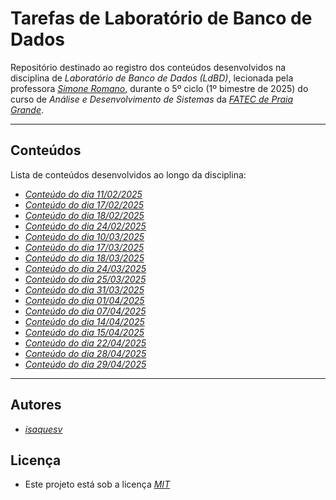 
# Tarefas de Laboratório de Banco de Dados
Repositório destinado ao registro dos conteúdos desenvolvidos na disciplina de *Laboratório de Banco de Dados (LdBD)*, lecionada pela professora *[Simone Romano](https://www.linkedin.com/in/simone-romano-4828b956/)*, durante o 5º ciclo (1º bimestre de 2025) do curso de *Análise e Desenvolvimento de Sistemas* da *[FATEC de Praia Grande](https://fatecpg.cps.sp.gov.br/)*.

---

## Conteúdos
Lista de conteúdos desenvolvidos ao longo da disciplina:

- *[Conteúdo do dia 11/02/2025](https://github.com/isaquesv/LdBD-tarefas/blob/master/src/001-11_02_2025.md)*
- *[Conteúdo do dia 17/02/2025](https://github.com/isaquesv/LdBD-tarefas/blob/master/src/002-17_02_2025.md)*
- *[Conteúdo do dia 18/02/2025](https://github.com/isaquesv/LdBD-tarefas/blob/master/src/003-18_02_2025.md)*
- *[Conteúdo do dia 24/02/2025](https://github.com/isaquesv/LdBD-tarefas/blob/master/src/004-24_02_2025.md)*
- *[Conteúdo do dia 10/03/2025](https://github.com/isaquesv/LdBD-tarefas/blob/master/src/005-10_03_2025.md)*
- *[Conteúdo do dia 17/03/2025](https://github.com/isaquesv/LdBD-tarefas/blob/master/src/006-17_03_2025.md)*
- *[Conteúdo do dia 18/03/2025](https://github.com/isaquesv/LdBD-tarefas/blob/master/src/007-18_03_2025.md)*
- *[Conteúdo do dia 24/03/2025](https://github.com/isaquesv/LdBD-tarefas/blob/master/src/008-24_03_2025.md)*
- *[Conteúdo do dia 25/03/2025](https://github.com/isaquesv/LdBD-tarefas/blob/master/src/009-25_03_2025.md)*
- *[Conteúdo do dia 31/03/2025](https://github.com/isaquesv/LdBD-tarefas/blob/master/src/010-31_03_2025.md)*
- *[Conteúdo do dia 01/04/2025](https://github.com/isaquesv/LdBD-tarefas/blob/master/src/011-01_04_2025.md)*
- *[Conteúdo do dia 07/04/2025](https://github.com/isaquesv/LdBD-tarefas/blob/master/src/012-07_04_2025.md)*
- *[Conteúdo do dia 14/04/2025](https://github.com/isaquesv/LdBD-tarefas/blob/master/src/013-14_04_2025.md)*
- *[Conteúdo do dia 15/04/2025](https://github.com/isaquesv/LdBD-tarefas/blob/master/src/014-15_04_2025.md)*
- *[Conteúdo do dia 22/04/2025](https://github.com/isaquesv/LdBD-tarefas/blob/master/src/015-22_04_2025.md)*
- *[Conteúdo do dia 28/04/2025](https://github.com/isaquesv/LdBD-tarefas/blob/master/src/016-28_04_2025.md)*
- *[Conteúdo do dia 29/04/2025](https://github.com/isaquesv/LdBD-tarefas/blob/master/src/017-29_04_2025.md)*

---

## Autores

- *[isaquesv](https://www.github.com/isaquesv)*

## Licença

- Este projeto está sob a licença *[MIT](https://choosealicense.com/licenses/mit/)*
